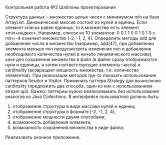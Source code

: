Контрольная работа №2
Шаблоны проектирования

Структура данных – множество целых чисел с минимумом min на базе ArrayList. 
Динамический массив состоит из нулей и единиц. Если элемент списка равен единице, то в множестве есть элемент «min+индекс».
Например, список из 10 элементов: 0 0 1 1 0 0 1 0 1 0  с min=-4 означает множество [-2, -1, 2, 4].
Определить методы add для добавления числа в множество (например, add(47), при добавлении элемента меньше min предусмотреть изменение min и добавление необходимого количества нулей в начало линамического массива), save для сохранения множества в файл (в файле сразу отображаются нули и единицы, а затем соответствующие элементы-числа) и cardinality (возвращает мощность множества, т.е. количество элементов). 
При реализации методов где-то показать использование паттернов Iterator и Visitor.
Применить паттерн Strategy для вычисления cardinality (предложить два способа, один из них с использованием stream api).
Важно: паттерны нужно реализовывать без использования аналогов из Java Collections.
В интерфейсе пользователя должно быть:
1) отображение структуры в виде массива нулей и единиц;
2) отображение структуры в формате [-2, -1, 2, 4];
3) отображение мощности двумя способами;
4) возможность добавления элемента;
5) возможность сохранения множества в виде файла;

Реализовать оконное приложение.
